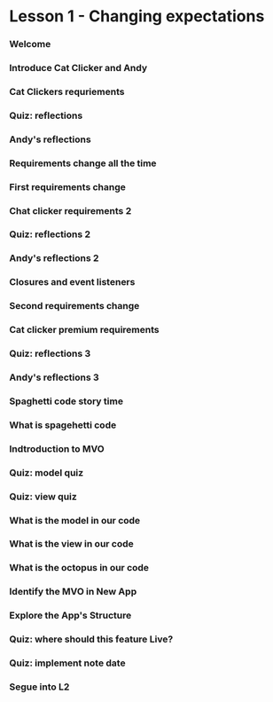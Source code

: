 # Lesson 1 - Changing expectations

### Welcome
### Introduce Cat Clicker and Andy
### Cat Clickers requriements
### Quiz: reflections
### Andy's reflections
### Requirements change all the time
### First requirements change
### Chat clicker requirements 2
### Quiz: reflections 2
### Andy's reflections 2
### Closures and event listeners
### Second requirements change
### Cat clicker premium requirements
### Quiz: reflections 3
### Andy's reflections 3
### Spaghetti code story time
### What is spagehetti code
### Indtroduction to MVO
### Quiz: model quiz
### Quiz: view quiz
### What is the model in our code
### What is the view in our code
### What is the octopus in our code
### Identify the MVO in New App
### Explore the App's Structure
### Quiz: where should this feature Live?
### Quiz: implement note date
### Segue into L2
